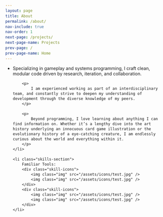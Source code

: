 ```yaml
---
layout: page
title: About
permalink: /about/
nav-include: true
nav-order: 1
next-page: /projects/
next-page-name: Projects
prev-page: /
prev-page-name: Home
---
```

<ul class="horizontal-list">
    <li>
        <p>
            Specializing in gameplay and systems programming, I craft clean, modular code driven by research, iteration, and collaboration. 
        </p>

        <p>
            I am experienced working as part of an interdisciplinary team, and constantly strive to deepen my understanding of development through the diverse knowledge of my peers. 
        </p>

        <p>
            Beyond programming, I love learning about anything I can find information on. Whether it’s a lengthy dive into the art history underlying an innocuous card game illustration or the evolutionary history of a eye-catching creature, I am endlessly curious about the world and everything within it.
        </p>
    </li>

    <li class="skills-section">
        Familiar Tools:
        <div class="skill-icons">
            <img class="img" src="/assets/icons/test.jpg" />
            <img class="img" src="/assets/icons/test.jpg" />
        </div>
        <div class="skill-icons">
            <img class="img" src="/assets/icons/test.jpg" />
            <img class="img" src="/assets/icons/test.jpg" />
        </div>
    </li>
</ul>